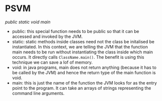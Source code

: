 # PSVM

_public static void main_

- public: this special function needs to be public so that it can be accessed and invoked by the JVM.
- static: static methods inside classes need not the class be initalised be instantiated. In this context, we are telling the JVM that the function main needs to be run without instantiating the class inside which main occurs. It directly calls `ClassName.main()`. The benefit is using this technique we can save a lof of memory.
- void: in java programs, main does not return anything (because it has to be called by the JVM) and hence the return type of the main function is void.
- main: this is just the name of the function the JVM looks for as the entry point to the program. It can take an arrays of strings representing the command line arguments.

